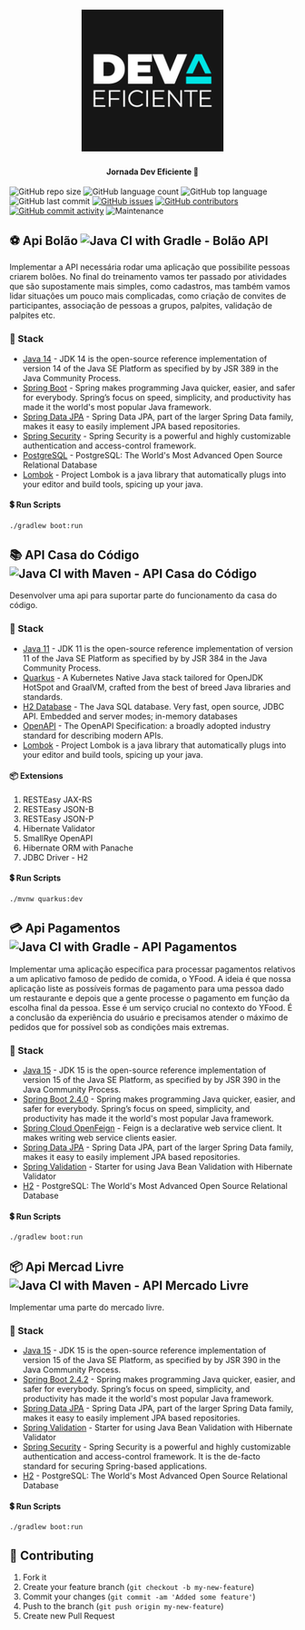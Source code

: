 <h1 align="center">
    <img alt="Jornada Dev Eficiente" title="#JornadaDevEficente" src=".github/logo.png" width="250px" />
</h1>

<h4 align="center"> 
	Jornada Dev Eficiente 🚀
</h4>

![GitHub repo size](https://img.shields.io/github/repo-size/tacsio/jornada-dev-eficiente?color=%2331acbf)
![GitHub language count](https://img.shields.io/github/languages/count/tacsio/jornada-dev-eficiente?color=%2331acbf)
![GitHub top language](https://img.shields.io/github/languages/top/tacsio/jornada-dev-eficiente?color=%2331acbf)
![GitHub last commit](https://img.shields.io/github/last-commit/tacsio/jornada-dev-eficiente?color=%2331acbf)
[![GitHub issues](https://img.shields.io/github/issues-raw/tacsio/jornada-dev-eficiente?color=%2331acbf)](https://github.com/tacsio/jornada-dev-eficiente/issues)
[![GitHub contributors](https://img.shields.io/github/contributors/tacsio/jornada-dev-eficiente?color=%2331acbf)](https://github.com/tacsio/jornada-dev-eficiente/graphs/contributors)
[![GitHub commit activity](https://img.shields.io/github/commit-activity/w/tacsio/jornada-dev-eficiente?color=%2331acbf)](https://github.com/tacsio/jornada-dev-eficiente/graphs/commit-activity)
![Maintenance](https://img.shields.io/maintenance/yes/2020?color=%2331acbf)

## :soccer: Api Bolão ![Java CI with Gradle - Bolão API](https://github.com/tacsio/jornada-dev-eficiente/workflows/Java%20CI%20with%20Gradle%20-%20Bol%C3%A3o%20API/badge.svg)

Implementar a API necessária rodar uma aplicação que possibilite pessoas criarem bolões. No final do treinamento vamos ter passado por atividades que são supostamente mais simples, como cadastros, mas também vamos lidar situações um pouco mais complicadas, como criação de convites de participantes, associação de pessoas a grupos, palpites, validação de palpites etc.

### :pushpin: Stack

- [Java 14][java14] - JDK 14 is the open-source reference implementation of version 14 of the Java SE Platform as specified by by JSR 389 in the Java Community Process.
- [Spring Boot][spring] - Spring makes programming Java quicker, easier, and safer for everybody. Spring’s focus on speed, simplicity, and productivity has made it the world's most popular Java framework.
- [Spring Data JPA][springdata] - Spring Data JPA, part of the larger Spring Data family, makes it easy to easily implement JPA based repositories.
- [Spring Security][springsecurity] - Spring Security is a powerful and highly customizable authentication and access-control framework.
- [PostgreSQL][postgres] - PostgreSQL: The World's Most Advanced Open Source Relational Database
- [Lombok][lombok] - Project Lombok is a java library that automatically plugs into your editor and build tools, spicing up your java.


#### :heavy_dollar_sign: Run Scripts
```bash
./gradlew boot:run
```

## :books: API Casa do Código ![Java CI with Maven - API Casa do Código](https://github.com/tacsio/jornada-dev-eficiente/workflows/Java%20CI%20with%20Maven%20-%20API%20Casa%20do%20C%C3%B3digo/badge.svg)

Desenvolver uma api para suportar parte do funcionamento da casa do código.

### :pushpin: Stack
- [Java 11][java11] - JDK 11 is the open-source reference implementation of version 11 of the Java SE Platform as specified by by JSR 384 in the Java Community Process.
- [Quarkus][quarkus] - A Kubernetes Native Java stack tailored for OpenJDK HotSpot and GraalVM, crafted from the best of breed Java libraries and standards.
- [H2 Database][h2] - The Java SQL database. Very fast, open source, JDBC API. Embedded and server modes; in-memory databases
- [OpenAPI][openapi] - The OpenAPI Specification: a broadly adopted industry standard for describing modern APIs.
- [Lombok][lombok] - Project Lombok is a java library that automatically plugs into your editor and build tools, spicing up your java.


#### :package: Extensions
1. RESTEasy JAX-RS
2. RESTEasy JSON-B
3. RESTEasy JSON-P
4. Hibernate Validator
5. SmallRye OpenAPI
6. Hibernate ORM with Panache
7. JDBC Driver - H2


#### :heavy_dollar_sign: Run Scripts
```bash
./mvnw quarkus:dev
```

## :credit_card: Api Pagamentos ![Java CI with Gradle - API Pagamentos](https://github.com/tacsio/jornada-dev-eficiente/workflows/Java%20CI%20with%20Gradle%20-%20API%20Pagamentos/badge.svg)

Implementar uma aplicação específica para processar pagamentos relativos a um aplicativo famoso de pedido de comida, o YFood.
A ideia é que nossa aplicação liste as possíveis formas de pagamento para uma pessoa dado um restaurante e depois que a gente processe o pagamento em função da escolha final da pessoa.
Esse é um serviço crucial no contexto do YFood. É a conclusão da experiência do usuário e precisamos atender o máximo de pedidos que for possível sob as condições mais extremas. 

### :pushpin: Stack

- [Java 15][java15] - JDK 15 is the open-source reference implementation of version 15 of the Java SE Platform, as specified by by JSR 390 in the Java Community Process.
- [Spring Boot 2.4.0][spring] - Spring makes programming Java quicker, easier, and safer for everybody. Spring’s focus on speed, simplicity, and productivity has made it the world's most popular Java framework.
- [Spring Cloud OpenFeign][openfeign] - Feign is a declarative web service client. It makes writing web service clients easier.
- [Spring Data JPA][springdata] - Spring Data JPA, part of the larger Spring Data family, makes it easy to easily implement JPA based repositories.
- [Spring Validation][springvalidation] - Starter for using Java Bean Validation with Hibernate Validator
- [H2][h2] - PostgreSQL: The World's Most Advanced Open Source Relational Database



#### :heavy_dollar_sign: Run Scripts
```bash
./gradlew boot:run
```

## :package: Api Mercad Livre ![Java CI with Maven - API Mercado Livre](https://github.com/tacsio/jornada-dev-eficiente/workflows/Java%20CI%20with%Maven%20-%20API%20Mercado%20Livre/badge.svg)

Implementar uma parte do mercado livre. 

### :pushpin: Stack

- [Java 15][java15] - JDK 15 is the open-source reference implementation of version 15 of the Java SE Platform, as specified by by JSR 390 in the Java Community Process.
- [Spring Boot 2.4.2][spring] - Spring makes programming Java quicker, easier, and safer for everybody. Spring’s focus on speed, simplicity, and productivity has made it the world's most popular Java framework.
- [Spring Data JPA][springdata] - Spring Data JPA, part of the larger Spring Data family, makes it easy to easily implement JPA based repositories.
- [Spring Validation][springvalidation] - Starter for using Java Bean Validation with Hibernate Validator
- [Spring Security][springsecurity] - Spring Security is a powerful and highly customizable authentication and access-control framework. It is the de-facto standard for securing Spring-based applications.
- [H2][h2] - PostgreSQL: The World's Most Advanced Open Source Relational Database



#### :heavy_dollar_sign: Run Scripts
```bash
./gradlew boot:run
```


## :bullettrain_side: Contributing

1. Fork it
2. Create your feature branch (`git checkout -b my-new-feature`)
3. Commit your changes (`git commit -am 'Added some feature'`)
4. Push to the branch (`git push origin my-new-feature`)
5. Create new Pull Request


[java14]: https://openjdk.java.net/projects/jdk/14/
[java15]: https://openjdk.java.net/projects/jdk/15/
[java11]: https://openjdk.java.net/projects/jdk/11/

[spring]: https://spring.io/
[springdata]: https://spring.io/projects/spring-data-jpa
[springsecurity]: https://spring.io/projects/spring-security
[postgres]: https://www.postgresql.org/
[lombok]: https://projectlombok.org/

[quarkus]: http://quarkus.io/
[h2]: http://www.h2database.com/html/main.html
[openapi]: https://www.openapis.org/

[nodejs]: https://nodejs.org
[reactjs]: https://reactjs.org/
[sqlite]:https://www.sqlite.org/index.html
[axios]: https://github.com/axios/axios
[expo]: https://expo.io/
[reactnative]: https://reactnative.dev/

[springvalidation]: https://github.com/spring-projects/spring-boot/wiki/Spring-Boot-2.3-Release-Notes#validation-starter-no-longer-included-in-web-starters
[openfeign]: https://cloud.spring.io/spring-cloud-openfeign/reference/html/
